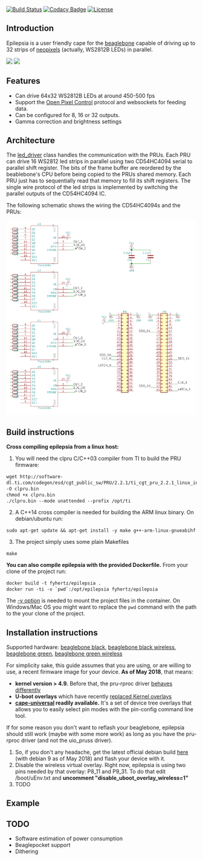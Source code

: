 [![Build Status](https://travis-ci.com/fyhertz/epilepsia.svg?branch=master)](https://travis-ci.com/fyhertz/epilepsia) [![Codacy Badge](https://api.codacy.com/project/badge/Grade/669e6cb97e7744f1b05ce66e085c8596)](https://www.codacy.com/app/fyhertz/epilepsia?utm_source=github.com&amp;utm_medium=referral&amp;utm_content=fyhertz/epilepsia&amp;utm_campaign=Badge_Grade) [![License](https://img.shields.io/badge/License-Apache%202.0-blue.svg)](https://opensource.org/licenses/Apache-2.0)

## Introduction

Epilepsia is a user friendly cape for the [beaglebone](https://beagleboard.org/black) capable of driving up to 32 strips of [neopixels](https://learn.adafruit.com/adafruit-neopixel-uberguide) (actually, WS2812B LEDs) in parallel.

![](http://guigui.us/epilepsia/gifs/demo2.gif)
![](http://guigui.us/epilepsia/gifs/demo1.gif)

## Features

 * Can drive 64x32 WS2812B LEDs at around 450-500 fps
 * Support the [Open Pixel Control](http://openpixelcontrol.org/) protocol and websockets for feeding data.
 * Can be configured for 8, 16 or 32 outputs.
 * Gamma correction and brightness settings

## Architecture

The [led_driver](https://github.com/fyhertz/epilepsia/blob/master/arm/leddriver.cpp) class handles the communication with the PRUs. Each PRU can drive 16 WS2812 led strips in parallel using two CD54HC4094 serial to parallel shift register. The bits of the frame buffer are reordered by the beablebone's CPU before being copied to the PRUs shared memory. Each PRU just has to sequentially read that memory to fill its shift registers. The single wire protocol of the led strips is implemented by switching the parallel outputs of the CD54HC4094 IC.

The following schematic shows the wiring the CD54HC4094s and the PRUs:

![Schematic](https://raw.githubusercontent.com/fyhertz/epilepsia/master/schematics/schematic.png)

## Build instructions

**Cross compiling epilepsia from a linux host:**

1. You will need the clpru C/C++03 compiler from TI to build the PRU firmware:
```
wget http://software-dl.ti.com/codegen/esd/cgt_public_sw/PRU/2.2.1/ti_cgt_pru_2.2.1_linux_installer_x86.bin -O clpru.bin
chmod +x clpru.bin
./clpru.bin --mode unattended --prefix /opt/ti
```

2. A C++14 cross compiler is needed for building the ARM linux binary. On debian/ubuntu run:
```
sudo apt-get update && apt-get install -y make g++-arm-linux-gnueabihf
```

3. The project simply uses some plain Makefiles
```
make
```

**You can also compile epilepsia with the provided Dockerfile.** From your clone of the project run:
```
docker build -t fyhertz/epilepsia .
docker run -ti -v `pwd`:/opt/epilepsia fyhertz/epilepsia
```

The [-v option](https://docs.docker.com/storage/volumes/) is needed to mount the project files in the container. On Windows/Mac OS you might want to replace the `pwd` command with the path to the your clone of the project.

## Installation instructions

Supported hardware: [beaglebone black](https://beagleboard.org/black), [beaglebone black wireless](https://beagleboard.org/black-wireless), [beaglebone green](https://beagleboard.org/green), [beaglebone green wireless](https://beagleboard.org/green-wireless)

For simplicity sake, this guide assumes that you are using, or are willing to use, a recent firmware image for your device. **As of May 2018**, that means: 
 - **kernel version > 4.9.** Before that, the pru-rproc driver [behaves differently](https://groups.google.com/d/msg/beagleboard/4P9NdglojBo/qqizuGCZAQAJ)
 - **U-boot overlays** which have recently [replaced Kernel overlays](https://groups.google.com/d/msg/beagleboard/P_Y5yjJyuu4/yaZfkXfAAgAJ)
 - **[cape-universal](https://github.com/cdsteinkuehler/beaglebone-universal-io) readily available.** It's a set of device tree overlays that allows you to easily select pin modes with the pin-config command line tool.
 
 If for some reason you don't want to reflash your beaglebone, epilepsia should still work (maybe with some more work) as long as you have the pru-rproc driver (and not the uio_pruss driver).

1. So, if you don't any headache, get the latest official debian build [here](https://beagleboard.org/latest-images) (with debian 9 as of May 2018) and flash your device with it.
2. Disable the wireless virtual overlay. Right now, epilepsia is using two pins needed by that overlay: P8_11 and P9_31. To do that edit /boot/uEnv.txt and **uncomment "disable_uboot_overlay_wireless=1"**
3. TODO


## Example
 
## TODO

 * Software estimation of power consumption
 * Beaglepocket support
 * Dithering
